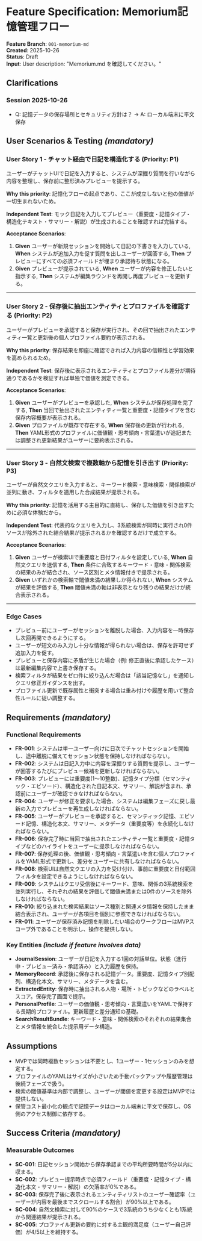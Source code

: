 # Feature Specification: Memorium記憶管理フロー

**Feature Branch**: `001-memorium-md`  
**Created**: 2025-10-26  
**Status**: Draft  
**Input**: User description: "Memorium.md を確認してください。"

## Clarifications

### Session 2025-10-26

- Q: 記憶データの保存場所とセキュリティ方針は？ → A: ローカル端末に平文保存

## User Scenarios & Testing *(mandatory)*

### User Story 1 - チャット経由で日記を構造化する (Priority: P1)

ユーザーがチャットUIで日記を入力すると、システムが深掘り質問を行いながら内容を整理し、保存前に整形済みプレビューを提示する。

**Why this priority**: 記憶化フローの起点であり、ここが成立しないと他の価値が一切生まれないため。

**Independent Test**: モック日記を入力してプレビュー（重要度・記憶タイプ・構造化テキスト・サマリー・解説）が生成されることを確認すれば完結する。

**Acceptance Scenarios**:

1. **Given** ユーザーが新規セッションを開始して日記の下書きを入力している, **When** システムが追加入力を促す質問を出しユーザーが回答する, **Then** プレビューにすべての必須フィールドが埋まり承認待ち状態になる。
2. **Given** プレビューが提示されている, **When** ユーザーが内容を修正したいと指示する, **Then** システムが編集ラウンドを再開し再度プレビューを更新する。

---

### User Story 2 - 保存後に抽出エンティティとプロファイルを確認する (Priority: P2)

ユーザーがプレビューを承認すると保存が実行され、その回で抽出されたエンティティ一覧と更新後の個人プロファイル要約が表示される。

**Why this priority**: 保存結果を即座に確認できれば入力内容の信頼性と学習効果を高められるため。

**Independent Test**: 保存後に表示されるエンティティとプロファイル差分が期待通りであるかを検証すれば単独で価値を測定できる。

**Acceptance Scenarios**:

1. **Given** ユーザーがプレビューを承認した, **When** システムが保存処理を完了する, **Then** 当回で抽出されたエンティティ一覧と重要度・記憶タイプを含む保存内容概要が表示される。
2. **Given** プロファイルが既存で存在する, **When** 保存後の更新が行われる, **Then** YAML形式のプロファイルに価値観・思考傾向・言葉遣いが追記または調整され更新結果がユーザーに要約表示される。

---

### User Story 3 - 自然文検索で複数軸から記憶を引き出す (Priority: P3)

ユーザーが自然文クエリを入力すると、キーワード検索・意味検索・関係検索が並列に動き、フィルタを適用した合成結果が提示される。

**Why this priority**: 記憶を活用する主目的に直結し、保存した価値を引き出すために必須な体験だから。

**Independent Test**: 代表的なクエリを入力し、3系統検索が同時に実行され0件ソースが除外された結合結果が提示されるかを確認するだけで成立する。

**Acceptance Scenarios**:

1. **Given** ユーザーが検索UIで重要度と日付フィルタを設定している, **When** 自然文クエリを送信する, **Then** 条件に合致するキーワード・意味・関係検索の結果のみが結合され、ソース区別とメタ情報付きで提示される。
2. **Given** いずれかの検索軸で閾値未満の結果しか得られない, **When** システムが結果を評価する, **Then** 閾値未満の軸は非表示となり残りの結果だけが統合表示される。

---

### Edge Cases

- プレビュー前にユーザーがセッションを離脱した場合、入力内容を一時保存し次回再開できるようにする。
- ユーザーが短文のみ入力し十分な情報が得られない場合は、保存を許可せず追加入力を促す。
- プレビューと保存内容に矛盾が生じた場合（例: 修正直後に承認したケース）は最新編集内容で上書き保存する。
- 検索フィルタが結果をゼロ件に絞り込んだ場合は「該当記憶なし」を通知しクエリ修正ガイダンスを出す。
- プロファイル更新で既存属性と衝突する場合は重み付けや履歴を用いて整合性ルールに従い調整する。

## Requirements *(mandatory)*

### Functional Requirements

- **FR-001**: システムは単一ユーザー向けに日次でチャットセッションを開始し、途中離脱に備えてセッション状態を保持しなければならない。
- **FR-002**: システムは日記入力中に内容を深掘りする質問を提示し、ユーザーが回答するたびにプレビュー候補を更新しなければならない。
- **FR-003**: プレビューには重要度(1〜10整数)、記憶タイプ分類（セマンティック・エピソード）、構造化された日記本文、サマリー、解説が含まれ、承認前にユーザーが確認できなければならない。
- **FR-004**: ユーザーが修正を要求した場合、システムは編集フェーズに戻し最新の入力でプレビューを再生成しなければならない。
- **FR-005**: ユーザーがプレビューを承認すると、セマンティック記憶、エピソード記憶、構造化本文、サマリー、メタデータ（重要度等）を永続化しなければならない。
- **FR-006**: 保存完了時に当回で抽出されたエンティティ一覧と重要度・記憶タイプなどのハイライトをユーザーに提示しなければならない。
- **FR-007**: 保存処理の後、価値観・思考傾向・言葉遣いを含む個人プロファイルをYAML形式で更新し、差分をユーザーに共有しなければならない。
- **FR-008**: 検索UIは自然文クエリの入力を受け付け、事前に重要度と日付範囲フィルタを設定できるようにしなければならない。
- **FR-009**: システムはクエリ受信後にキーワード、意味、関係の3系統検索を並列実行し、それぞれの結果を評価して閾値未満または0件のソースを除外しなければならない。
- **FR-010**: 絞り込まれた検索結果はソース種別と関連メタ情報を保持したまま結合表示され、ユーザーが各項目を個別に参照できなければならない。
- **FR-011**: ユーザーが保存済み記憶を削除したい場合のワークフローはMVPスコープ外であることを明示し、操作を提供しない。

### Key Entities *(include if feature involves data)*

- **JournalSession**: ユーザーが日記を入力する1回の対話単位。状態（進行中・プレビュー済み・承認済み）と入力履歴を保持。
- **MemoryRecord**: 承認後に保存される記憶データ。重要度、記憶タイプ別配列、構造化本文、サマリー、メタデータを含む。
- **ExtractedEntity**: 保存時に抽出される人物・場所・トピックなどのラベルとスコア。保存完了画面で提示。
- **PersonalProfile**: ユーザーの価値観・思考傾向・言葉遣いをYAMLで保持する長期的プロファイル。更新履歴と差分通知の基礎。
- **SearchResultBundle**: キーワード・意味・関係検索のそれぞれの結果集合とメタ情報を統合した提示用データ構造。

## Assumptions

- MVPでは同時複数セッションは不要とし、1ユーザー・1セッションのみを想定する。
- プロファイルのYAMLはサイズが小さいため手動バックアップや履歴管理は後続フェーズで扱う。
- 検索の閾値基準は内部で調整し、ユーザーが閾値を変更する設定はMVPでは提供しない。
- 保管コスト最小化の観点で記憶データはローカル端末に平文で保存し、OS側のアクセス制御に依存する。

## Success Criteria *(mandatory)*

### Measurable Outcomes

- **SC-001**: 日記セッション開始から保存承認までの平均所要時間が5分以内に収まる。
- **SC-002**: プレビュー提示時点で必須フィールド（重要度・記憶タイプ・構造化本文・サマリー・解説）の欠落率が0%である。
- **SC-003**: 保存完了後に表示されるエンティティリストのユーザー確認率（ユーザーが内容を最後までスクロールする割合）が90%以上である。
- **SC-004**: 自然文検索に対して90%のケースで3系統のうち少なくとも1系統から関連結果が提示される。
- **SC-005**: プロファイル更新の要約に対する主観的満足度（ユーザー自己評価）が4/5以上を維持する。
